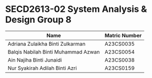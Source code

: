 # SECD2613-02 System Analysis & Design Group 8



| Name |Matric Number|
|------|-------------|
Adriana Zulaikha Binti Zulkarman | A23CS0035
Balqis Nabilah Binti Muhammad Azwan | A23CS0054
Ain Najiha Binti Junaidi | A23CS0038
Nur Syakirah Adilah Binti Azri | A23CS0159
